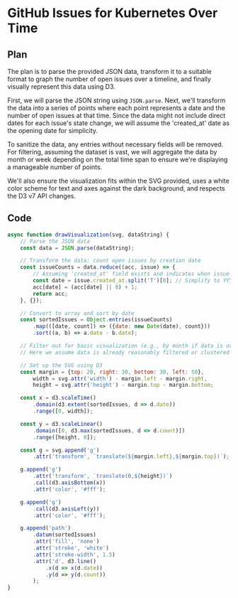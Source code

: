 # GitHub Issues for Kubernetes Over Time

## Plan
The plan is to parse the provided JSON data, transform it to a suitable format to graph the number of open issues over a timeline, and finally visually represent this data using D3.

First, we will parse the JSON string using `JSON.parse`. Next, we'll transform the data into a series of points where each point represents a date and the number of open issues at that time. Since the data might not include direct dates for each issue's state change, we will assume the 'created_at' date as the opening date for simplicity.

To sanitize the data, any entries without necessary fields will be removed. For filtering, assuming the dataset is vast, we will aggregate the data by month or week depending on the total time span to ensure we're displaying a manageable number of points.

We'll also ensure the visualization fits within the SVG provided, uses a white color scheme for text and axes against the dark background, and respects the D3 v7 API changes.

## Code
```javascript
async function drawVisualization(svg, dataString) {
    // Parse the JSON data
    const data = JSON.parse(dataString);

    // Transform the data: count open issues by creation date
    const issueCounts = data.reduce((acc, issue) => {
        // Assuming 'created_at' field exists and indicates when issue was opened
        const date = issue.created_at.split('T')[0]; // Simplify to YYYY-MM-DD
        acc[date] = (acc[date] || 0) + 1;
        return acc;
    }, {});

    // Convert to array and sort by date
    const sortedIssues = Object.entries(issueCounts)
        .map(([date, count]) => ({date: new Date(date), count}))
        .sort((a, b) => a.date - b.date);

    // Filter out for basic visualization (e.g., by month if data is over a long period)
    // Here we assume data is already reasonably filtered or clustered

    // Set up the SVG using D3
    const margin = {top: 20, right: 30, bottom: 30, left: 50},
        width = svg.attr('width') - margin.left - margin.right,
        height = svg.attr('height') - margin.top - margin.bottom;

    const x = d3.scaleTime()
        .domain(d3.extent(sortedIssues, d => d.date))
        .range([0, width]);

    const y = d3.scaleLinear()
        .domain([0, d3.max(sortedIssues, d => d.count)])
        .range([height, 0]);

    const g = svg.append('g')
        .attr('transform', `translate(${margin.left},${margin.top})`);

    g.append('g')
        .attr('transform', `translate(0,${height})`)
        .call(d3.axisBottom(x))
        .attr('color', '#fff');

    g.append('g')
        .call(d3.axisLeft(y))
        .attr('color', '#fff');

    g.append('path')
        .datum(sortedIssues)
        .attr('fill', 'none')
        .attr('stroke', 'white')
        .attr('stroke-width', 1.5)
        .attr('d', d3.line()
            .x(d => x(d.date))
            .y(d => y(d.count))
        );
}
```